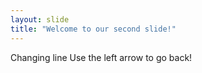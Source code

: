 ```yaml
---
layout: slide
title: "Welcome to our second slide!"
---
```

Changing line
Use the left arrow to go back!

